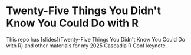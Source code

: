 # Twenty-Five Things You Didn't Know You Could Do with R

This repo has [slides](Twenty-Five Things You Didn't Know You Could Do with R) and other materials for my 2025 Cascadia R Conf keynote.
